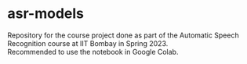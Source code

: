 # asr-models

Repository for the course project done as part of the Automatic Speech Recognition course at IIT Bombay in Spring 2023.  
Recommended to use the notebook in Google Colab.
